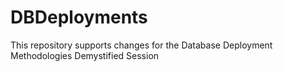# DBDeployments
This repository supports changes for the Database Deployment Methodologies Demystified Session
